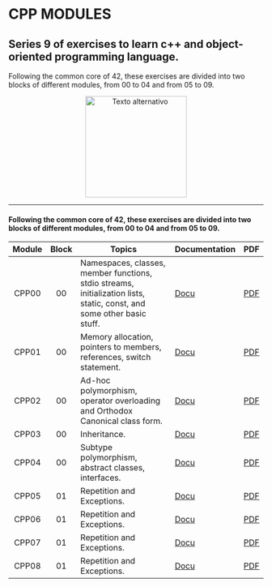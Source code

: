 # CPP MODULES

## Series 9 of exercises to learn c++ and object-oriented programming language.
Following the common core of 42, these exercises are divided into two blocks of different modules, from 00 to 04 and from 05 to 09.

<p align="center">
    <img src="https://raw.githubusercontent.com/isocpp/logos/master/cpp_logo.png" alt="Texto alternativo" width="200" height="auto">
</p>

-----------------

#### Following the common core of 42, these exercises are divided into two blocks of different modules, from 00 to 04 and from 05 to 09.




| Module | Block | Topics | Documentation | PDF |
|:------:|:----:| ------ |-------------|---|
| CPP00 | 00 | Namespaces, classes, member functions, stdio streams, initialization lists, static, const, and some other basic stuff. | [Docu]() | [PDF]() |
| CPP01 | 00 | Memory allocation, pointers to members, references, switch statement. | [Docu]() | [PDF]() |
| CPP02 | 00 | Ad-hoc polymorphism, operator overloading and Orthodox Canonical class form. | [Docu]() | [PDF]() |
| CPP03 | 00 | Inheritance. | [Docu]() | [PDF]() |
| CPP04 | 00 | Subtype polymorphism, abstract classes, interfaces. | [Docu]() | [PDF]() |
| CPP05  | 01 |Repetition and Exceptions. | [Docu]() | [PDF]() |
| CPP06  | 01 |Repetition and Exceptions. | [Docu]() | [PDF]() |
| CPP07  | 01 |Repetition and Exceptions. | [Docu]() | [PDF]() |
| CPP08  | 01 |Repetition and Exceptions. | [Docu]() | [PDF]() |
